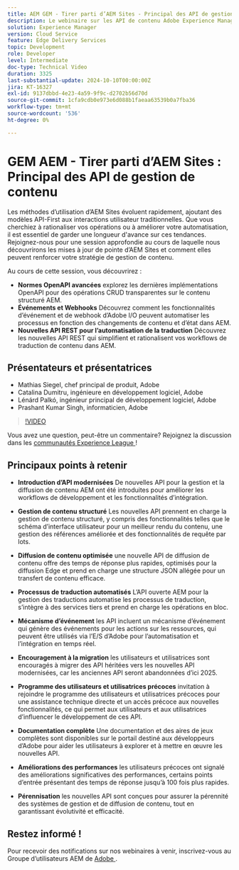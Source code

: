 ```yaml
---
title: AEM GEM - Tirer parti d’AEM Sites - Principal des API de gestion de contenu
description: Le webinaire sur les API de contenu Adobe Experience Manager (AEM) a présenté de nouvelles API modernisées pour une gestion et une diffusion de contenu améliorées. ​Des intervenants clés, dont Matthias, Catalina, Leonard et Prashant, ont présenté les fonctionnalités de ces API, telles que la gestion de contenu structuré, la diffusion de contenu optimisée et les processus de traduction automatisés. ​Parmi les points forts, citons la nouvelle fonctionnalité de schéma d’interface utilisateur, une meilleure gestion des références, des fonctionnalités de requêtes par lots et une API de diffusion de contenu plus rapide. ​Les participants ont été encouragés à explorer ces API via la documentation destinée aux développeurs d’Adobe et à rejoindre le programme des utilisateurs et utilisatrices précoces pour un accès précoce et un support technique direct.
solution: Experience Manager
version: Cloud Service
feature: Edge Delivery Services
topic: Development
role: Developer
level: Intermediate
doc-type: Technical Video
duration: 3325
last-substantial-update: 2024-10-10T00:00:00Z
jira: KT-16327
exl-id: 9137dbbd-4e23-4a59-9f9c-d2702b56d70d
source-git-commit: 1cfa9cdb0e973e6d088b1faeaa63539b0a7fba36
workflow-type: tm+mt
source-wordcount: '536'
ht-degree: 0%

---
```


# GEM AEM - Tirer parti d’AEM Sites : Principal des API de gestion de contenu

Les méthodes d’utilisation d’AEM Sites évoluent rapidement, ajoutant des modèles API-First aux interactions utilisateur traditionnelles. Que vous cherchiez à rationaliser vos opérations ou à améliorer votre automatisation, il est essentiel de garder une longueur d&#39;avance sur ces tendances. Rejoignez-nous pour une session approfondie au cours de laquelle nous découvrirons les mises à jour de pointe d’AEM Sites et comment elles peuvent renforcer votre stratégie de gestion de contenu.

Au cours de cette session, vous découvrirez :

* **Normes OpenAPI avancées** explorez les dernières implémentations OpenAPI pour des opérations CRUD transparentes sur le contenu structuré AEM.
* **Événements et Webhooks** Découvrez comment les fonctionnalités d’événement et de webhook d’Adobe I/O peuvent automatiser les processus en fonction des changements de contenu et d’état dans AEM.
* **Nouvelles API REST pour l’automatisation de la traduction** Découvrez les nouvelles API REST qui simplifient et rationalisent vos workflows de traduction de contenu dans AEM.

## Présentateurs et présentatrices

* Mathias Siegel, chef principal de produit, Adobe
* Catalina Dumitru, ingénieure en développement logiciel, Adobe
* Lénárd Palkó, ingénieur principal de développement logiciel, Adobe
* Prashant Kumar Singh, informaticien, Adobe

>[!VIDEO](https://video.tv.adobe.com/v/3435036/?learn=on)

Vous avez une question, peut-être un commentaire?  Rejoignez la discussion dans les [communautés Experience League ](https://adobe.ly/4e34grR) !

## Principaux points à retenir

* **Introduction d’API modernisées** De nouvelles API pour la gestion et la diffusion de contenu AEM ont été introduites pour améliorer les workflows de développement et les fonctionnalités d’intégration.

* **Gestion de contenu structuré** Les nouvelles API prennent en charge la gestion de contenu structuré, y compris des fonctionnalités telles que le schéma d’interface utilisateur pour un meilleur rendu du contenu, une gestion des références améliorée et des fonctionnalités de requête par lots.

* **Diffusion de contenu optimisée** une nouvelle API de diffusion de contenu offre des temps de réponse plus rapides, optimisés pour la diffusion Edge et prend en charge une structure JSON allégée pour un transfert de contenu efficace.

* **Processus de traduction automatisés** L’API ouverte AEM pour la gestion des traductions automatise les processus de traduction, s’intègre à des services tiers et prend en charge les opérations en bloc.

* **Mécanisme d’événement** les API incluent un mécanisme d’événement qui génère des événements pour les actions sur les ressources, qui peuvent être utilisés via l’E/S d’Adobe pour l’automatisation et l’intégration en temps réel.

* **Encouragement à la migration** les utilisateurs et utilisatrices sont encouragés à migrer des API héritées vers les nouvelles API modernisées, car les anciennes API seront abandonnées d’ici 2025.

* **Programme des utilisateurs et utilisatrices précoces** invitation à rejoindre le programme des utilisateurs et utilisatrices précoces pour une assistance technique directe et un accès précoce aux nouvelles fonctionnalités, ce qui permet aux utilisateurs et aux utilisatrices d’influencer le développement de ces API.

* **Documentation complète** Une documentation et des aires de jeux complètes sont disponibles sur le portail destiné aux développeurs d’Adobe pour aider les utilisateurs à explorer et à mettre en œuvre les nouvelles API.

* **Améliorations des performances** les utilisateurs précoces ont signalé des améliorations significatives des performances, certains points d’entrée présentant des temps de réponse jusqu’à 100 fois plus rapides.

* **Pérennisation** les nouvelles API sont conçues pour assurer la pérennité des systèmes de gestion et de diffusion de contenu, tout en garantissant évolutivité et efficacité.

## Restez informé !

Pour recevoir des notifications sur nos webinaires à venir, inscrivez-vous au Groupe d’utilisateurs AEM de [Adobe ](https://aem-augs.adobe.com/).
